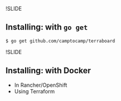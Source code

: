 !SLIDE
## Installing: with `go get`


```shell
$ go get github.com/camptocamp/terraboard
```

!SLIDE
## Installing: with Docker





* In Rancher/OpenShift
* Using Terraform
